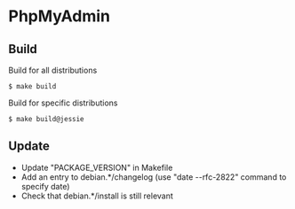 # PhpMyAdmin

## Build

Build for all distributions

```
$ make build
```

Build for specific distributions

```
$ make build@jessie
```

## Update

* Update "PACKAGE_VERSION" in Makefile
* Add an entry to debian.*/changelog (use "date --rfc-2822" command to specify date)
* Check that debian.*/install is still relevant
